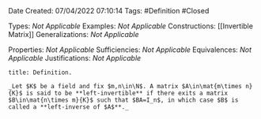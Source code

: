 <br />
<br />

Date Created: 07/04/2022 07:10:14
Tags: #Definition #Closed

Types: _Not Applicable_
Examples: _Not Applicable_
Constructions: [[Invertible Matrix]]
Generalizations: _Not Applicable_

Properties: _Not Applicable_
Sufficiencies: _Not Applicable_
Equivalences: _Not Applicable_
Justifications: _Not Applicable_

``` ad-Definition
title: Definition.

_Let $K$ be a field and fix $m,n\in\N$. A matrix $A\in\mat{m\times n}{K}$ is said to be **left-invertible** if there exits a matrix $B\in\mat{n\times m}{K}$ such that $BA=I_n$, in which case $B$ is called a **left-inverse of $A$**._

```
